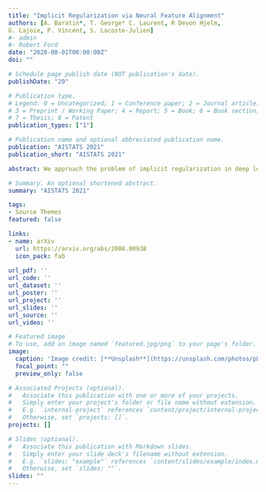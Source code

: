 ```yaml
---
title: "Implicit Regularization via Neural Feature Alignment"
authors: [A. Baratin*, T. George* C. Laurent, R Devon Hjelm, 
G. Lajoie, P. Vincent, S. Lacoste-Julien]
#- admin
#- Robert Ford
date: "2020-08-01T00:00:00Z"
doi: ""

# Schedule page publish date (NOT publication's date).
publishDate: "20"

# Publication type.
# Legend: 0 = Uncategorized; 1 = Conference paper; 2 = Journal article;
# 3 = Preprint / Working Paper; 4 = Report; 5 = Book; 6 = Book section;
# 7 = Thesis; 8 = Patent
publication_types: ["1"]

# Publication name and optional abbreviated publication name.
publication: "AISTATS 2021"
publication_short: "AISTATS 2021"

abstract: We approach the problem of implicit regularization in deep learning from a geometrical viewpoint. We highlight a regularization effect induced by a dynamical alignment of the neural tangent features introduced by Jacot et al, along a small number of task-relevant directions. This can be interpreted as a combined mechanism of feature selection and compression. By extrapolating a new analysis of Rademacher complexity bounds for linear models, we motivate and study a heuristic complexity measure that captures this phenomenon, in terms of sequences of tangent kernel classes along optimization paths.

# Summary. An optional shortened abstract.
summary: "AISTATS 2021"

tags:
- Source Themes
featured: false

links:
- name: arXiv
  url: https://arxiv.org/abs/2008.00938
  icon_pack: fab
  
url_pdf: ''
url_code: ''
url_dataset: ''
url_poster: ''
url_project: ''
url_slides: ''
url_source: ''
url_video: ''

# Featured image
# To use, add an image named `featured.jpg/png` to your page's folder. 
image:
  caption: 'Image credit: [**Unsplash**](https://unsplash.com/photos/pLCdAaMFLTE)'
  focal_point: ""
  preview_only: false

# Associated Projects (optional).
#   Associate this publication with one or more of your projects.
#   Simply enter your project's folder or file name without extension.
#   E.g. `internal-project` references `content/project/internal-project/index.md`.
#   Otherwise, set `projects: []`.
projects: []

# Slides (optional).
#   Associate this publication with Markdown slides.
#   Simply enter your slide deck's filename without extension.
#   E.g. `slides: "example"` references `content/slides/example/index.md`.
#   Otherwise, set `slides: ""`.
slides: ""
---
```


